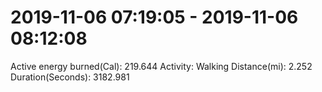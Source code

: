 # 2019-11-06 07:19:05 - 2019-11-06 08:12:08

Active energy burned(Cal): 219.644
Activity: Walking
Distance(mi): 2.252
Duration(Seconds): 3182.981